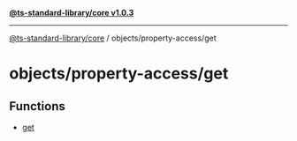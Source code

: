 [**@ts-standard-library/core v1.0.3**](../../../README.md)

***

[@ts-standard-library/core](../../../modules.md) / objects/property-access/get

# objects/property-access/get

## Functions

- [get](functions/get.md)
